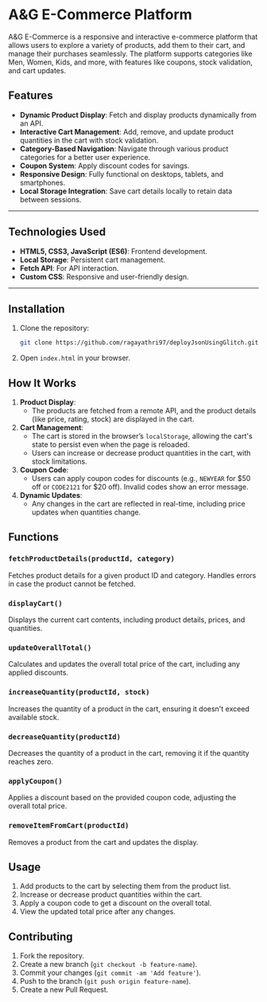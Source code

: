 # A&G E-Commerce Platform

A&G E-Commerce is a responsive and interactive e-commerce platform that allows users to explore a variety of products, add them to their cart, and manage their purchases seamlessly. The platform supports categories like Men, Women, Kids, and more, with features like coupons, stock validation, and cart updates.

## Features

- **Dynamic Product Display**: Fetch and display products dynamically from an API.
- **Interactive Cart Management**: Add, remove, and update product quantities in the cart with stock validation.
- **Category-Based Navigation**: Navigate through various product categories for a better user experience.
- **Coupon System**: Apply discount codes for savings.
- **Responsive Design**: Fully functional on desktops, tablets, and smartphones.
- **Local Storage Integration**: Save cart details locally to retain data between sessions.

---

## Technologies Used

- **HTML5, CSS3, JavaScript (ES6)**: Frontend development.
- **Local Storage**: Persistent cart management.
- **Fetch API**: For API interaction.
- **Custom CSS**: Responsive and user-friendly design.

---

## Installation

1. Clone the repository:
   ```bash
   git clone https://github.com/ragayathri97/deployJsonUsingGlitch.git

2. Open `index.html` in your browser.

## How It Works

1. **Product Display**: 
    - The products are fetched from a remote API, and the product details (like price, rating, stock) are displayed in the cart.
2. **Cart Management**: 
    - The cart is stored in the browser’s `localStorage`, allowing the cart's state to persist even when the page is reloaded.
    - Users can increase or decrease product quantities in the cart, with stock limitations.
3. **Coupon Code**: 
    - Users can apply coupon codes for discounts (e.g., `NEWYEAR` for $50 off or `CODE2121` for $20 off). Invalid codes show an error message.
4. **Dynamic Updates**: 
    - Any changes in the cart are reflected in real-time, including price updates when quantities change.

## Functions

### `fetchProductDetails(productId, category)`
Fetches product details for a given product ID and category. Handles errors in case the product cannot be fetched.

### `displayCart()`
Displays the current cart contents, including product details, prices, and quantities.

### `updateOverallTotal()`
Calculates and updates the overall total price of the cart, including any applied discounts.

### `increaseQuantity(productId, stock)`
Increases the quantity of a product in the cart, ensuring it doesn't exceed available stock.

### `decreaseQuantity(productId)`
Decreases the quantity of a product in the cart, removing it if the quantity reaches zero.

### `applyCoupon()`
Applies a discount based on the provided coupon code, adjusting the overall total price.

### `removeItemFromCart(productId)`
Removes a product from the cart and updates the display.

## Usage

1. Add products to the cart by selecting them from the product list.
2. Increase or decrease product quantities within the cart.
3. Apply a coupon code to get a discount on the overall total.
4. View the updated total price after any changes.

## Contributing

1. Fork the repository.
2. Create a new branch (`git checkout -b feature-name`).
3. Commit your changes (`git commit -am 'Add feature'`).
4. Push to the branch (`git push origin feature-name`).
5. Create a new Pull Request.
   
